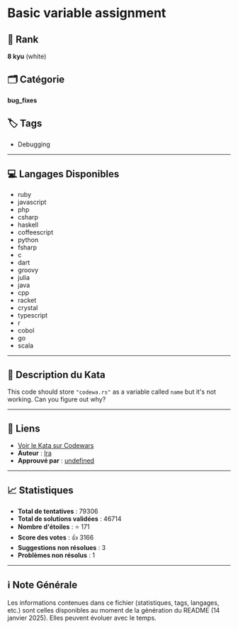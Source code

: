 # Basic variable assignment

## 🏅 Rank
**8 kyu** (white)

## 🗂️ Catégorie
**bug_fixes**

## 🏷️ Tags
- Debugging

---

## 💻 Langages Disponibles
- ruby
- javascript
- php
- csharp
- haskell
- coffeescript
- python
- fsharp
- c
- dart
- groovy
- julia
- java
- cpp
- racket
- crystal
- typescript
- r
- cobol
- go
- scala

---

## 📜 Description du Kata

This code should store `"codewa.rs"` as a variable called `name` but it's not working. Can you figure out why?

---

## 🔗 Liens
- [Voir le Kata sur Codewars](https://www.codewars.com/kata/50ee6b0bdeab583673000025)
- **Auteur** : [Ira](https://www.codewars.com/users/Ira)
- **Approuvé par** : [undefined](undefined)

---

## 📈 Statistiques
- **Total de tentatives** : 79306
- **Total de solutions validées** : 46714
- **Nombre d'étoiles** : ⭐ 171
- **Score des votes** : 👍 3166
- **Suggestions non résolues** : 3
- **Problèmes non résolus** : 1

---

## ℹ️ Note Générale
Les informations contenues dans ce fichier (statistiques, tags, langages, etc.) sont celles disponibles au moment de la génération du README (14 janvier 2025). Elles peuvent évoluer avec le temps.
